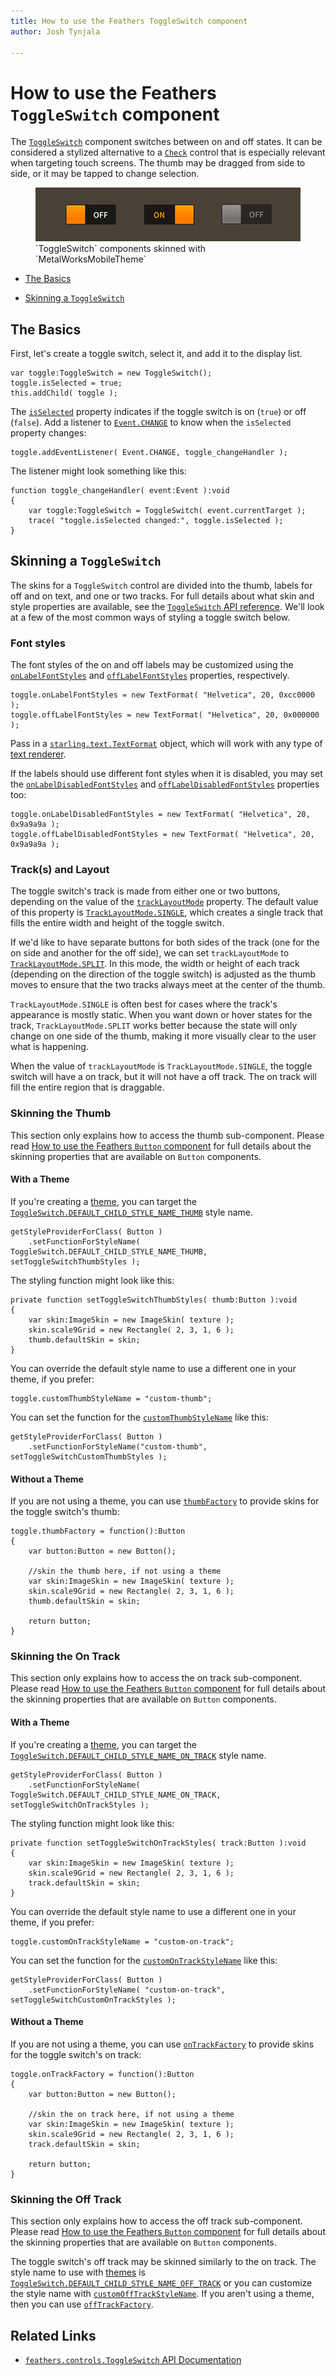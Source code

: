 ```yaml
---
title: How to use the Feathers ToggleSwitch component  
author: Josh Tynjala

---
```

# How to use the Feathers `ToggleSwitch` component

The [`ToggleSwitch`](../api-reference/feathers/controls/ToggleSwitch.html) component switches between on and off states. It can be considered a stylized alternative to a [`Check`](check.html) control that is especially relevant when targeting touch screens. The thumb may be dragged from side to side, or it may be tapped to change selection.

<figure>
<img src="images/toggle-switch.png" srcset="images/toggle-switch@2x.png 2x" alt="Screenshot of a Feathers ToggleSwitch component" />
<figcaption>`ToggleSwitch` components skinned with `MetalWorksMobileTheme`</figcaption>
</figure>

-   [The Basics](#the-basics)

-   [Skinning a `ToggleSwitch`](#skinning-a-toggleswitch)

## The Basics

First, let's create a toggle switch, select it, and add it to the display list.

``` code
var toggle:ToggleSwitch = new ToggleSwitch();
toggle.isSelected = true;
this.addChild( toggle );
```

The [`isSelected`](../api-reference/feathers/controls/ToggleSwitch.html#isSelected) property indicates if the toggle switch is on (`true`) or off (`false`). Add a listener to [`Event.CHANGE`](../api-reference/feathers/controls/ToggleSwitch.html#event:change) to know when the `isSelected` property changes:

``` code
toggle.addEventListener( Event.CHANGE, toggle_changeHandler );
```

The listener might look something like this:

``` code
function toggle_changeHandler( event:Event ):void
{
    var toggle:ToggleSwitch = ToggleSwitch( event.currentTarget );
    trace( "toggle.isSelected changed:", toggle.isSelected );
}
```

## Skinning a `ToggleSwitch`

The skins for a `ToggleSwitch` control are divided into the thumb, labels for off and on text, and one or two tracks. For full details about what skin and style properties are available, see the [`ToggleSwitch` API reference](../api-reference/feathers/controls/ToggleSwitch.html). We'll look at a few of the most common ways of styling a toggle switch below.

### Font styles

The font styles of the on and off labels may be customized using the [`onLabelFontStyles`](../api-reference/feathers/controls/ToggleSwitch.html#onLabelFontStyles) and [`offLabelFontStyles`](../api-reference/feathers/controls/ToggleSwitch.html#offLabelFontStyles) properties, respectively.

``` code
toggle.onLabelFontStyles = new TextFormat( "Helvetica", 20, 0xcc0000 );
toggle.offLabelFontStyles = new TextFormat( "Helvetica", 20, 0x000000 );
```

Pass in a [`starling.text.TextFormat`](http://doc.starling-framework.org/current/starling/text/TextFormat.html) object, which will work with any type of [text renderer](text-renderers.html).

If the labels should use different font styles when it is disabled, you may set the [`onLabelDisabledFontStyles`](../api-reference/feathers/controls/ToggleSwitch.html#onLabelDisabledFontStyles) and [`offLabelDisabledFontStyles`](../api-reference/feathers/controls/ToggleSwitch.html#offLabelDisabledFontStyles) properties too:

``` code
toggle.onLabelDisabledFontStyles = new TextFormat( "Helvetica", 20, 0x9a9a9a );
toggle.offLabelDisabledFontStyles = new TextFormat( "Helvetica", 20, 0x9a9a9a );
```

### Track(s) and Layout

The toggle switch's track is made from either one or two buttons, depending on the value of the [`trackLayoutMode`](../api-reference/feathers/controls/ToggleSwitch.html#trackLayoutMode) property. The default value of this property is [`TrackLayoutMode.SINGLE`](../api-reference/feathers/controls/TrackLayoutMode.html#SINGLE), which creates a single track that fills the entire width and height of the toggle switch.

If we'd like to have separate buttons for both sides of the track (one for the on side and another for the off side), we can set `trackLayoutMode` to [`TrackLayoutMode.SPLIT`](../api-reference/feathers/controls/TrackLayoutMode.html#SPLIT). In this mode, the width or height of each track (depending on the direction of the toggle switch) is adjusted as the thumb moves to ensure that the two tracks always meet at the center of the thumb.

`TrackLayoutMode.SINGLE` is often best for cases where the track's appearance is mostly static. When you want down or hover states for the track, `TrackLayoutMode.SPLIT` works better because the state will only change on one side of the thumb, making it more visually clear to the user what is happening.

When the value of `trackLayoutMode` is `TrackLayoutMode.SINGLE`, the toggle switch will have a on track, but it will not have a off track. The on track will fill the entire region that is draggable.

### Skinning the Thumb

This section only explains how to access the thumb sub-component. Please read [How to use the Feathers `Button` component](button.html) for full details about the skinning properties that are available on `Button` components.

#### With a Theme

If you're creating a [theme](themes.html), you can target the [`ToggleSwitch.DEFAULT_CHILD_STYLE_NAME_THUMB`](../api-reference/feathers/controls/ToggleSwitch.html#DEFAULT_CHILD_STYLE_NAME_THUMB) style name.

``` code
getStyleProviderForClass( Button )
    .setFunctionForStyleName( ToggleSwitch.DEFAULT_CHILD_STYLE_NAME_THUMB, setToggleSwitchThumbStyles );
```

The styling function might look like this:

``` code
private function setToggleSwitchThumbStyles( thumb:Button ):void
{
    var skin:ImageSkin = new ImageSkin( texture );
    skin.scale9Grid = new Rectangle( 2, 3, 1, 6 );
    thumb.defaultSkin = skin;
}
```

You can override the default style name to use a different one in your theme, if you prefer:

``` code
toggle.customThumbStyleName = "custom-thumb";
```

You can set the function for the [`customThumbStyleName`](../api-reference/feathers/controls/ToggleSwitch.html#customThumbStyleName) like this:

``` code
getStyleProviderForClass( Button )
    .setFunctionForStyleName("custom-thumb", setToggleSwitchCustomThumbStyles );
```

#### Without a Theme

If you are not using a theme, you can use [`thumbFactory`](../api-reference/feathers/controls/ToggleSwitch.html#thumbFactory) to provide skins for the toggle switch's thumb:

``` code
toggle.thumbFactory = function():Button
{
    var button:Button = new Button();

    //skin the thumb here, if not using a theme
    var skin:ImageSkin = new ImageSkin( texture );
    skin.scale9Grid = new Rectangle( 2, 3, 1, 6 );
    thumb.defaultSkin = skin;

    return button;
}
```

### Skinning the On Track

This section only explains how to access the on track sub-component. Please read [How to use the Feathers `Button` component](button.html) for full details about the skinning properties that are available on `Button` components.

#### With a Theme

If you're creating a [theme](themes.html), you can target the [`ToggleSwitch.DEFAULT_CHILD_STYLE_NAME_ON_TRACK`](../api-reference/feathers/controls/ToggleSwitch.html#DEFAULT_CHILD_STYLE_NAME_ON_TRACK) style name.

``` code
getStyleProviderForClass( Button )
    .setFunctionForStyleName( ToggleSwitch.DEFAULT_CHILD_STYLE_NAME_ON_TRACK, setToggleSwitchOnTrackStyles );
```

The styling function might look like this:

``` code
private function setToggleSwitchOnTrackStyles( track:Button ):void
{
    var skin:ImageSkin = new ImageSkin( texture );
    skin.scale9Grid = new Rectangle( 2, 3, 1, 6 );
    track.defaultSkin = skin;
}
```

You can override the default style name to use a different one in your theme, if you prefer:

``` code
toggle.customOnTrackStyleName = "custom-on-track";
```

You can set the function for the [`customOnTrackStyleName`](../api-reference/feathers/controls/ToggleSwitch.html#customOnTrackStyleName) like this:

``` code
getStyleProviderForClass( Button )
    .setFunctionForStyleName( "custom-on-track", setToggleSwitchCustomOnTrackStyles );
```

#### Without a Theme

If you are not using a theme, you can use [`onTrackFactory`](../api-reference/feathers/controls/ToggleSwitch.html#onTrackFactory) to provide skins for the toggle switch's on track:

``` code
toggle.onTrackFactory = function():Button
{
    var button:Button = new Button();

    //skin the on track here, if not using a theme
    var skin:ImageSkin = new ImageSkin( texture );
    skin.scale9Grid = new Rectangle( 2, 3, 1, 6 );
    track.defaultSkin = skin;

    return button;
}
```

### Skinning the Off Track

This section only explains how to access the off track sub-component. Please read [How to use the Feathers `Button` component](button.html) for full details about the skinning properties that are available on `Button` components.

The toggle switch's off track may be skinned similarly to the on track. The style name to use with [themes](themes.html) is [`ToggleSwitch.DEFAULT_CHILD_STYLE_NAME_OFF_TRACK`](../api-reference/feathers/controls/ToggleSwitch.html#DEFAULT_CHILD_STYLE_NAME_OFF_TRACK) or you can customize the style name with [`customOffTrackStyleName`](../api-reference/feathers/controls/ToggleSwitch.html#customOffTrackStyleName). If you aren't using a theme, then you can use [`offTrackFactory`](../api-reference/feathers/controls/ToggleSwitch.html#offTrackFactory).

## Related Links

-   [`feathers.controls.ToggleSwitch` API Documentation](../api-reference/feathers/controls/ToggleSwitch.html)